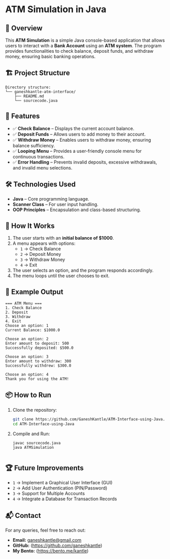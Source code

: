 # ATM Simulation in Java

## 📌 Overview
This **ATM Simulation** is a simple Java console-based application that allows users to interact with a **Bank Account** using an **ATM system**. The program provides functionalities to check balance, deposit funds, and withdraw money, ensuring basic banking operations.


## 🏗 Project Structure
```
Directory structure:
└── ganeshkantle-atm-interface/
    ├── README.md
    └── sourcecode.java
```

## 🚀 Features
- ✅ **Check Balance** – Displays the current account balance.
- ✅ **Deposit Funds** – Allows users to add money to their account.
- ✅ **Withdraw Money** – Enables users to withdraw money, ensuring balance sufficiency.
- ✅ **Looping Menu** – Provides a user-friendly console menu for continuous transactions.
- ✅ **Error Handling** – Prevents invalid deposits, excessive withdrawals, and invalid menu selections.

## 🛠 Technologies Used
- **Java** – Core programming language.
- **Scanner Class** – For user input handling.
- **OOP Principles** – Encapsulation and class-based structuring.

## 📌 How It Works
1. The user starts with an **initial balance of $1000**.
2. A menu appears with options:
   - `1` → Check Balance
   - `2` → Deposit Money
   - `3` → Withdraw Money
   - `4` → Exit
3. The user selects an option, and the program responds accordingly.
4. The menu loops until the user chooses to exit.

## 📜 Example Output
```
=== ATM Menu ===
1. Check Balance
2. Deposit
3. Withdraw
4. Exit
Choose an option: 1
Current Balance: $1000.0

Choose an option: 2
Enter amount to deposit: 500
Successfully deposited: $500.0

Choose an option: 3
Enter amount to withdraw: 300
Successfully withdrew: $300.0

Choose an option: 4
Thank you for using the ATM!
```


## 📦 How to Run

1. Clone the repository:
   ```sh
   git clone https://github.com/GaneshKantle/ATM-Interface-using-Java.git
   cd ATM-Interface-using-Java

2. Compile and Run:
   ```
   javac sourcecode.java
   java ATMSimulation


## 🏆 Future Improvements
- `1` → Implement a Graphical User Interface (GUI)
- `2` → Add User Authentication (PIN/Password)
- `3` → Support for Multiple Accounts
- `4` → Integrate a Database for Transaction Records


## 📬 Contact
For any queries, feel free to reach out:
- **Email:** ganeshkantle@gmail.com
- **GitHub:** (https://github.com/ganeshkantle)
- **My Bento:** (https://bento.me/kantle)
